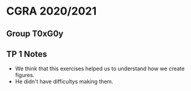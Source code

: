 # CGRA 2020/2021

## Group T0xG0y

## TP 1 Notes

- We think that this exercises helped us to understand how we create figures.
- He didn't have difficultys making them.
